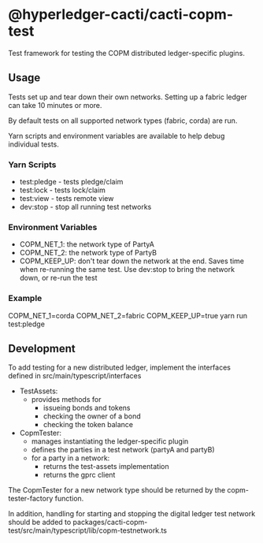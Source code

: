 # @hyperledger-cacti/cacti-copm-test

Test framework for testing the COPM distributed ledger-specific plugins.

## Usage

Tests set up and tear down their own networks.  Setting up a fabric ledger can take 10 minutes or more.  

By default tests on all supported network types (fabric, corda) are run.  

Yarn scripts and environment variables are available to help debug individual tests.

### Yarn Scripts

 - test:pledge - tests pledge/claim
 - test:lock - tests lock/claim
 - test:view - tests remote view
 - dev:stop - stop all running test networks

### Environment Variables

 - COPM_NET_1: the network type of PartyA
 - COPM_NET_2: the network type of PartyB
 - COPM_KEEP_UP: don't tear down the network at the end.  Saves time when re-running the same test.  Use dev:stop to bring the network down, or re-run the test

### Example

COPM_NET_1=corda COPM_NET_2=fabric COPM_KEEP_UP=true yarn run test:pledge

## Development

To add testing for a new distributed ledger, implement the interfaces defined in src/main/typescript/interfaces
  
  - TestAssets:
    - provides methods for 
      - issueing bonds and tokens
      - checking the owner of a bond
      - checking the token balance
  - CopmTester:
    - manages instantiating the ledger-specific plugin
    - defines the parties in a test network (partyA and partyB)
    - for a party in a network:
      - returns the test-assets implementation 
      - returns the gprc client 
  
The CopmTester for a new network type should be returned by the copm-tester-factory function.

In addition, handling for starting and stopping the digital ledger test network should be added to
packages/cacti-copm-test/src/main/typescript/lib/copm-testnetwork.ts

